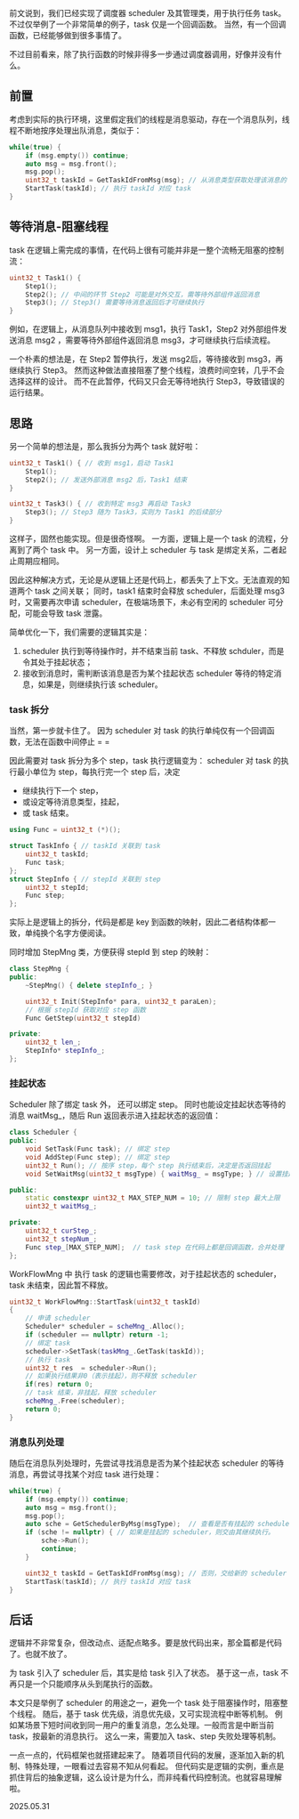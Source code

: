 前文说到，我们已经实现了调度器 scheduler 及其管理类，用于执行任务 task。
不过仅举例了一个非常简单的例子，task 仅是一个回调函数。
当然，有一个回调函数，已经能够做到很多事情了。

不过目前看来，除了执行函数的时候非得多一步通过调度器调用，好像并没有什么。
## 前置

考虑到实际的执行环境，这里假定我们的线程是消息驱动，存在一个消息队列，线程不断地按序处理出队消息，类似于：
```cpp
while(true) {
    if (msg.empty()) continue;
    auto msg = msg.front();
    msg.pop();
    uint32_t taskId = GetTaskIdFromMsg(msg); // 从消息类型获取处理该消息的 taskId
    StartTask(taskId); // 执行 taskId 对应 task
}
```
## 等待消息-阻塞线程

task 在逻辑上需完成的事情，在代码上很有可能并非是一整个流畅无阻塞的控制流：
```cpp
uint32_t Task1() {
    Step1();
    Step2(); // 中间的环节 Step2 可能是对外交互，需等待外部组件返回消息
    Step3(); // Step3() 需要等待消息返回后才可继续执行
}
```

例如，在逻辑上，从消息队列中接收到 msg1，执行 Task1，Step2 对外部组件发送消息 msg2 ，需要等待外部组件返回消息 msg3，才可继续执行后续流程。

一个朴素的想法是，在 Step2 暂停执行，发送 msg2后，等待接收到 msg3，再继续执行 Step3。
然而这种做法直接阻塞了整个线程，浪费时间空转，几乎不会选择这样的设计。
而不在此暂停，代码又只会无等待地执行 Step3，导致错误的运行结果。
## 思路

另一个简单的想法是，那么我拆分为两个 task 就好啦：
```cpp
uint32_t Task1() { // 收到 msg1，启动 Task1
    Step1();
    Step2(); // 发送外部消息 msg2 后，Task1 结束
}

uint32_t Task3() { // 收到特定 msg3 再启动 Task3
    Step3(); // Step3 随为 Task3，实则为 Task1 的后续部分
}
```

这样子，固然也能实现。但是很奇怪啊。
一方面，逻辑上是一个 task 的流程，分离到了两个 task 中。
另一方面，设计上 scheduler 与 task 是绑定关系，二者起止周期应相同。

因此这种解决方式，无论是从逻辑上还是代码上，都丢失了上下文。无法直观的知道两个 task 之间关联；
同时，task1 结束时会释放 scheduler，后面处理 msg3 时，又需要再次申请 scheduler，在极端场景下，未必有空闲的 scheduler 可分配，可能会导致 task 泄露。

简单优化一下，我们需要的逻辑其实是：
1. scheduler 执行到等待操作时，并不结束当前 task、不释放 schduler，而是令其处于挂起状态；
2. 接收到消息时，需判断该消息是否为某个挂起状态 scheduler 等待的特定消息，如果是，则继续执行该 scheduler。
### task 拆分
当然，第一步就卡住了。
因为 scheduler 对 task 的执行单纯仅有一个回调函数，无法在函数中间停止 = =

因此需要对 task 拆分为多个 step，task 执行逻辑变为：
scheduler 对 task 的执行最小单位为 step，每执行完一个 step 后，决定
- 继续执行下一个 step，
- 或设定等待消息类型，挂起，
- 或 task 结束。

```cpp
using Func = uint32_t (*)();

struct TaskInfo { // taskId 关联到 task
    uint32_t taskId;
    Func task;
};
struct StepInfo { // stepId 关联到 step
    uint32_t stepId;
    Func step;
};
```

实际上是逻辑上的拆分，代码是都是 key 到函数的映射，因此二者结构体都一致，单纯换个名字方便阅读。

同时增加 StepMng 类，方便获得 stepId 到 step 的映射：

```cpp
class StepMng {
public:
    ~StepMng() { delete stepInfo_; }

    uint32_t Init(StepInfo* para, uint32_t paraLen);
    // 根据 stepId 获取对应 step 函数
    Func GetStep(uint32_t stepId)

private:
    uint32_t len_;
    StepInfo* stepInfo_;
};
```

### 挂起状态

Scheduler 除了绑定 task 外， 还可以绑定 step。
同时也能设定挂起状态等待的消息 waitMsg_，随后 Run 返回表示进入挂起状态的返回值：

```cpp
class Scheduler {
public:
    void SetTask(Func task); // 绑定 step
    void AddStep(Func step); // 绑定 step
    uint32_t Run(); // 按序 step，每个 step 执行结束后，决定是否返回挂起
    void SetWaitMsg(uint32_t msgType) { waitMsg_ = msgType; } // 设置挂起状态等待的消息

public:
    static constexpr uint32_t MAX_STEP_NUM = 10; // 限制 step 最大上限
    uint32_t waitMsg_;

private:
    uint32_t curStep_;
    uint32_t stepNum_;
    Func step_[MAX_STEP_NUM];  // task step 在代码上都是回调函数，合并处理
};
```

WorkFlowMng 中 执行 task 的逻辑也需要修改，对于挂起状态的 scheduler，task 未结束，因此暂不释放。

```cpp
uint32_t WorkFlowMng::StartTask(uint32_t taskId)
{
    // 申请 scheduler
    Scheduler* scheduler = scheMng_.Alloc();
    if (scheduler == nullptr) return -1;
    // 绑定 task
    scheduler->SetTask(taskMng_.GetTask(taskId));
    // 执行 task
    uint32_t res  = scheduler->Run();
    // 如果执行结果非0（表示挂起），则不释放 scheduler
    if(res) return 0;
    // task 结束，非挂起，释放 scheduler
    scheMng_.Free(scheduler);
    return 0;
}

```

### 消息队列处理
随后在消息队列处理时，先尝试寻找消息是否为某个挂起状态 scheduler 的等待消息，再尝试寻找某个对应 task 进行处理：

```cpp
while(true) {
    if (msg.empty()) continue;
    auto msg = msg.front();
    msg.pop();
	auto sche = GetSchedulerByMsg(msgType);  // 查看是否有挂起的 scheduler 等待该消息
	if (sche != nullptr) { // 如果是挂起的 scheduler，则交由其继续执行。
		sche->Run();
		continue;
	}

    uint32_t taskId = GetTaskIdFromMsg(msg); // 否则，交给新的 scheduler 执行
    StartTask(taskId); // 执行 taskId 对应 task
}
```

## 后话

逻辑并不非常复杂，但改动点、适配点略多。要是放代码出来，那全篇都是代码了。也就不放了。

为 task 引入了 scheduler 后，其实是给 task 引入了状态。
基于这一点，task 不再只是一个只能顺序从头到尾执行的函数。

本文只是举例了 scheduler 的用途之一，避免一个 task 处于阻塞操作时，阻塞整个线程。
随后，基于 task 优先级，消息优先级，又可实现流程中断等机制。
例如某场景下短时间收到同一用户的重复消息，怎么处理。一般而言是中断当前 task，按最新的消息执行。
这么一来，需要加入 task、step 失败处理等机制。

一点一点的，代码框架也就搭建起来了。
随着项目代码的发展，逐渐加入新的机制、特殊处理，一眼看过去容易不知从何看起。
但代码实是逻辑的实例，重点是抓住背后的抽象逻辑，这么设计是为什么，而非纯看代码控制流。也就容易理解啦。

2025.05.31